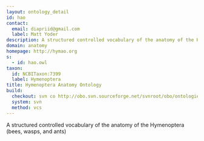 ```yaml
---
layout: ontology_detail
id: hao
contact: 
  email: diapriid@gmail.com
  label: Matt Yoder
description: A structured controlled vocabulary of the anatomy of the Hymenoptera (bees, wasps, and ants)
domain: anatomy
homepage: http://hymao.org
s: 
  - id: hao.owl
taxon: 
  id: NCBITaxon:7399
  label: Hymenoptera
title: Hymenoptera Anatomy Ontology
build:
  checkout: svn co http://obo.svn.sourceforge.net/svnroot/obo/ontologies/trunk/HAO
  system: svn
  method: vcs
---
```


A structured controlled vocabulary of the anatomy of the Hymenoptera (bees, wasps, and ants)
